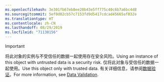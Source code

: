 ```yaml
---
ms.openlocfilehash: 3e301fb67eb8ee20b43e5ff775c40c6b7a6bc4d8
ms.sourcegitcommit: 5ef0d02cb57c7153fd9d5417cdcad45665af832e
ms.translationtype: HT
ms.contentlocale: zh-CN
ms.lasthandoff: 08/29/2019
ms.locfileid: "71138156"
---
```

> [!IMPORTANT]
> <span data-ttu-id="49c3e-101">将此对象的实例与不受信任的数据一起使用存在安全风险。</span><span class="sxs-lookup"><span data-stu-id="49c3e-101">Using an instance of this object with untrusted data is a security risk.</span></span> <span data-ttu-id="49c3e-102">仅将此对象与受信任的数据一起使用。</span><span class="sxs-lookup"><span data-stu-id="49c3e-102">Use this object only with trusted data.</span></span> <span data-ttu-id="49c3e-103">有关详细信息，请参阅[数据验证](https://www.owasp.org/index.php/Data_Validation)。</span><span class="sxs-lookup"><span data-stu-id="49c3e-103">For more information, see [Data Validation](https://www.owasp.org/index.php/Data_Validation).</span></span>